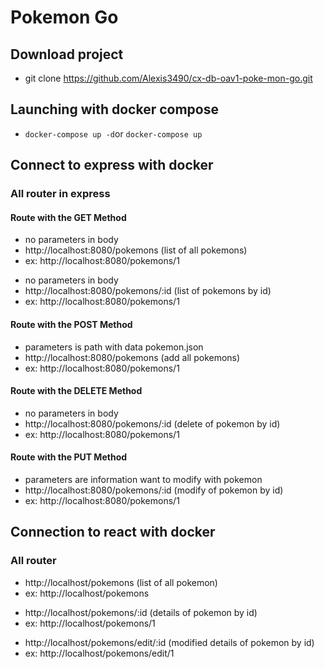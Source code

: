 # Pokemon Go


## Download project

- git clone https://github.com/Alexis3490/cx-db-oav1-poke-mon-go.git

## Launching with docker compose

- `docker-compose up -d`or `docker-compose up`

## Connect to express with docker

### All router in express

#### Route with the GET Method

- no parameters in body
- http://localhost:8080/pokemons (list of all pokemons)
- ex: http://localhost:8080/pokemons/1
>
- no parameters in body
- http://localhost:8080/pokemons/:id (list of pokemons by id)
- ex: http://localhost:8080/pokemons/1

#### Route with the POST Method

- parameters is path with data pokemon.json
- http://localhost:8080/pokemons (add all pokemons)
- ex: http://localhost:8080/pokemons/1

#### Route with the DELETE Method

- no parameters in body
- http://localhost:8080/pokemons/:id (delete of pokemon by id)
- ex: http://localhost:8080/pokemons/1

#### Route with the PUT Method

- parameters are information want to modify with pokemon
- http://localhost:8080/pokemons/:id (modify of pokemon by id)
- ex: http://localhost:8080/pokemons/1

## Connection to react with docker 

### All router

- http://localhost/pokemons (list of all pokemon)
- ex: http://localhost/pokemons
>
- http://localhost/pokemons/:id (details of pokemon by id)
- ex: http://localhost/pokemons/1
>
- http://localhost/pokemons/edit/:id (modified details of pokemon by id)
- ex: http://localhost/pokemons/edit/1
